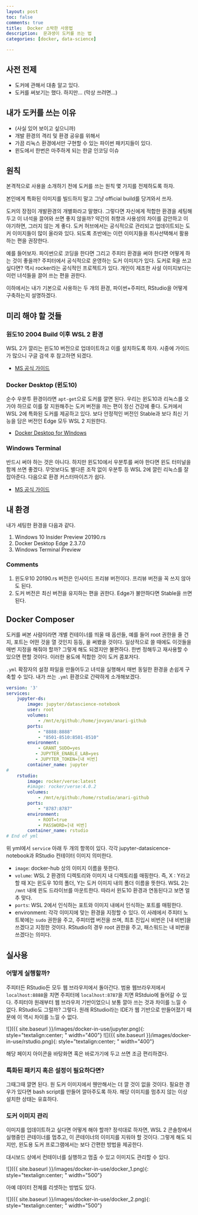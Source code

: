 ```yaml
---
layout: post
toc: false
comments: true
title:  Docker 소박한 사용법 
description:  문과생이 도커를 쓰는 법 
categories: [docker, data-science]

---
```


## 사전 전제 

- 도커에 관해서 대충 알고 있다. 
- 도커를 써보기는 했다. 하지만... (막상 쓰려면...)

## 내가 도커를 쓰는 이유 

- (사실 있어 보이고 싶으니까) 
- 개발 환경의 격리 및 환경 공유를 위해서 
- 가끔 리눅스 환경에서만 구현할 수 있는 파이썬 패키지들이 있다. 
- 윈도에서 한번은 마주하게 되는 한글 인코딩 이슈 

##  원칙 

본격적으로 사용을 소개하기 전에 도커를 쓰는 원칙 몇 가지를 전제하도록 하자. 

본인에게 특화된 이미지를 빌드하지 말고 그냥 official build를 당겨와서 쓰자. 

도커의 장점이 개발환경의 개별화라고 말했다. 그렇다면 자신에게 적합한 환경을 세팅해두고 이 녀석을 끌어와 쓰면 좋지 않을까? 약간의 취향과 사용성의 차이를 감안하고 이야기하면, 그러지 않는 게 좋다. 도커 허브에서는 공식적으로 관리되고 업데이트되는 도커 이미지들이 많이 올라와 있다. 되도록 초반에는 이런 이미지들을 취사선택해서 활용하는 편을 권장한다. 

예를 들어보자. 파이썬으로 코딩을 한다면 그리고 주피터 환경을 써야 한다면 어떻게 하는 것이 좋을까? 주피터에서 공식적으로 운영하는 도커 이미지가 있다. 도커로 R을 쓰고 싶다면? 역시 rocker라는 공식적인 프로젝트가 있다. 개인이 제조한 사설 이미지보다는 이런 녀석들을 끌어 쓰는 편을 권한다. 

이하에서는 내가 기본으로 사용하는 두 개의 환경, 파이썬+주피터, RStudio을 어떻게 구축하는지 설명하겠다. 

## 미리 해야 할 것들 

### 원도10 2004 Build 이후 WSL 2 환경 

WSL 2가 깔리는 윈도10 버전으로 업데이트하고 이를 설치하도록 하자. 시중에 가이드가 많으니 구글 검색 후 참고하면 되겠다. 

- [MS 공식 가이드](https://docs.microsoft.com/ko-kr/windows/wsl/)

### Docker Desktop (윈도10)

순수 우분투 환경이라면 `apt-get`으로 도커를 깔면 된다. 우리는 윈도10과 리눅스를 오가야 하므로 이를 잘 지원해주는 도커 버전을 까는 편이 정신 건강에 좋다. 도커에서 WSL 2에 특화된 도커를 제공하고 있다. 보다 안정적인 버전인 Stable과 보다 최신 기능을 담은 버전인 Edge 모두 WSL 2 지원한다. 

- [Docker Desktop for WIndows](https://hub.docker.com/editions/community/docker-ce-desktop-windows)

### Windows Terminal 

반드시 써야 하는 것은 아니다. 하지만 윈도10에서 우분투를 써야 한다면 윈도 터미널을 함께 쓰면 좋겠다. 무엇보다도 별다른 조작 없이 우분투 등 WSL 2에 깔린 리눅스를 잘 잡아준다. 다음으로 환경 커스터마이즈가 쉽다. 

- [MS 공식 가이드](https://docs.microsoft.com/ko-kr/windows/terminal/)

## 내 환경 

내가 세팅한 환경을 다음과 같다. 

1. Windows 10 Insider Preview 20190.rs 
2. Docker Desktop Edge 2.3.7.0 
3. Windows Terminal Preview 

### Comments 

1. 윈도우10 20190.rs 버전은 인사이드 프리뷰 버전이다. 프리뷰 버전을 꼭 쓰지 않아도 된다. 
2. 도커 버전은 최신 버전을 유지하는 편을 권한다. Edge가 불안하다면 Stable을 쓰면 된다. 

## Docker Composer 

도커를 써본 사람이라면 개별 컨테이너를 띄울 때 옵션들, 예를 들어 root 권한을 줄 건지, 포트는 어떤 것을 열 것인지 등등, 을 써봤을 것이다. 일상적으로 쓸 때에도 이것들을 매번 지정을 해줘야 할까? 그렇게 해도 되겠지만 불편하다. 한번 정해두고 재사용할 수 있으면 편할 것이다. 이러한 용도에 적합한 것이 도커 콤포저다. 

`.yml` 확장자의 설정 파일을 만들어두고 녀석을 실행해서 매번 동일한 환경을 손쉽게 구축할 수 있다. 내가 쓰는 `.yml` 환경으로 간략하게 소개해보겠다. 

```yml 
version: '3'
services:
    jupyter-ds:
        image: jupyter/datascience-notebook
        user: root
        volumes:
            - /mnt/e/github:/home/jovyan/anari-github
        ports:
            - "8888:8888"
            - "8501-8510:8501-8510"   
        environment:
            - GRANT_SUDO=yes
           - JUPYTER_ENABLE_LAB=yes
           - JUPYTER_TOKEN=[내 비번]
        container_name: jupyter
#
    rstudio:
        image: rocker/verse:latest
        #image: rocker/verse:4.0.2
        volumes:
            - /mnt/e/github:/home/rstudio/anari-github
        ports:
            - "8787:8787"
        environment:
            - ROOT=true
            - PASSWORD=[내 비번]
        container_name: rstudio
# End of yml
```

위 yml에서 `service`  아래 두 개의 항목이 있다. 각각 jupyter-datasicence-notebook과 RStudio 컨테이터 이미지 의미한다. 

- `image`: docker-hub 상의 이미지 이름을 뜻한다. 
- `volume`: WSL 2 환경의 디렉토리와 이미지 내 디렉토리를 매핑한다. 즉, X : Y라고 할 때 X는 윈도우 10의 폴더, Y는 도커 이미지 내의 폴더 이름을 뜻한다. WSL 2는 `/mnt` 내에 윈도 드라이브를 마운트한다. 따라서 윈도10 환경과 연동된다고 보면 얼추 맞다. 
- `ports`: WSL 2에서 인식하는 포트와 이미지 내에서 인식하는 포트를 매핑한다. 
- environment: 각각 이미지에 맞는 환경을 지정할 수 있다. 이 사례에서 주피터 노트북에는 `sudo` 권한을 주고, 주피터랩 버전을 쓰며, 최초 진입시 비번은 [내 비번]을 쓰겠다고 지정한 것이다. RStudio의 경우 root 권한을 주고, 패스워드는 내 비번을 쓰겠다는 의미다. 

## 실사용 

### 어떻게 실행할까? 
주피터든 RStudio든 모두 웹 브라우저에서 돌아간다. 범용 웹브라우저에서 `localhost:8888`을  치면 주피터에 `localhost:8787`을 치면 RStduio에 들어갈 수 있다. 주피터야 원래부터 웹 브라우저 기반이었으니 보통 깔아 쓰는 것과 차이를 느낄 수 없다. RStudio도 그럴까? 그렇다. 원래 RStudio라는 IDE가 웹 기반으로 만들어졌기 때문에 이 역시 차이를 느낄 수 없다. 

![]({{ site.baseurl }}/images/docker-in-use/jupyter.png){: style="textalign:center; " width="400"}  ![]({{ site.baseurl }}/images/docker-in-use/rstudio.png){: style="textalign:center; " width="400"}

해당 페이지 아이콘을 바탕화면 혹은 바로가기에 두고 쓰면 조금 편리하겠다. 

### 특화된 패키지 혹은 설정이 필요하다면? 

그때그때 깔면 된다. 원 도커 이미지에서 웬만해서는 더 깔 것이 없을 것이다. 필요한 경우가 있다면 bash script를 만들어 깔아주도록 하자. 해당 이미지를 멈추지 않는 이상 설치한 상태는 유효하다. 

### 도커 이미지 관리 
이미지를 업데이트하고 싶다면 어떻게 해야 할까? 정석대로 하자면, WSL 2 콘솔창에서 실행중인 콘테이너를 멈추고, 이 콘테이너의 이미지를 지워야 할 것이다. 그렇게 해도 되지만, 윈도용 도커 프로그램에서는 보다 간편한 방법을 제공한다. 

대시보드 상에서 컨테이너를 실행하고 멈출 수 있고 이미지도 관리할 수 있다. 

![]({{ site.baseurl }}/images/docker-in-use/docker_1.png){: style="textalign:center; " width="500"}

아예 데이터 전체를 리셋하는 방법도 있다. 

![]({{ site.baseurl }}/images/docker-in-use/docker_2.png){: style="textalign:center; " width="500"}








<!--stackedit_data:
eyJoaXN0b3J5IjpbLTE4MTgwNjUxMTAsLTMyMzgwMzAzNSwtNj
c4MDM0Mjg1LC00NzA5MTYwMjhdfQ==
-->